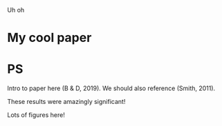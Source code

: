 Uh oh
# My cool paper
# PS

Intro to paper here (B & D, 2019).
We should also reference (Smith, 2011).

These results were amazingly significant!

Lots of figures here!
